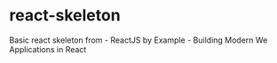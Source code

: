 # react-skeleton
Basic react skeleton from - ReactJS by Example - Building Modern We Applications in React
